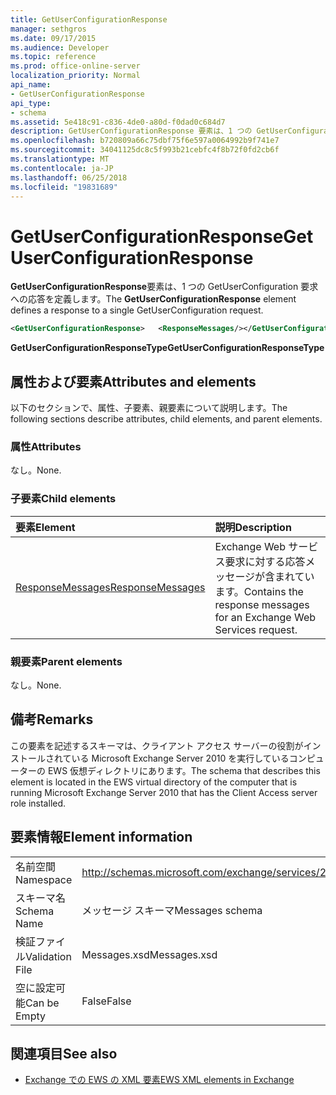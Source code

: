 ```yaml
---
title: GetUserConfigurationResponse
manager: sethgros
ms.date: 09/17/2015
ms.audience: Developer
ms.topic: reference
ms.prod: office-online-server
localization_priority: Normal
api_name:
- GetUserConfigurationResponse
api_type:
- schema
ms.assetid: 5e418c91-c836-4de0-a80d-f0dad0c684d7
description: GetUserConfigurationResponse 要素は、1 つの GetUserConfiguration 要求への応答を定義します。
ms.openlocfilehash: b720809a66c75dbf75f6e597a0064992b9f741e7
ms.sourcegitcommit: 34041125dc8c5f993b21cebfc4f8b72f0fd2cb6f
ms.translationtype: MT
ms.contentlocale: ja-JP
ms.lasthandoff: 06/25/2018
ms.locfileid: "19831689"
---
```

# <a name="getuserconfigurationresponse"></a><span data-ttu-id="3671c-103">GetUserConfigurationResponse</span><span class="sxs-lookup"><span data-stu-id="3671c-103">GetUserConfigurationResponse</span></span>

<span data-ttu-id="3671c-104">**GetUserConfigurationResponse**要素は、1 つの GetUserConfiguration 要求への応答を定義します。</span><span class="sxs-lookup"><span data-stu-id="3671c-104">The **GetUserConfigurationResponse** element defines a response to a single GetUserConfiguration request.</span></span> 
  
```xml
<GetUserConfigurationResponse>   <ResponseMessages/></GetUserConfigurationResponse>
```

 <span data-ttu-id="3671c-105">**GetUserConfigurationResponseType**</span><span class="sxs-lookup"><span data-stu-id="3671c-105">**GetUserConfigurationResponseType**</span></span>
## <a name="attributes-and-elements"></a><span data-ttu-id="3671c-106">属性および要素</span><span class="sxs-lookup"><span data-stu-id="3671c-106">Attributes and elements</span></span>

<span data-ttu-id="3671c-107">以下のセクションで、属性、子要素、親要素について説明します。</span><span class="sxs-lookup"><span data-stu-id="3671c-107">The following sections describe attributes, child elements, and parent elements.</span></span>
  
### <a name="attributes"></a><span data-ttu-id="3671c-108">属性</span><span class="sxs-lookup"><span data-stu-id="3671c-108">Attributes</span></span>

<span data-ttu-id="3671c-109">なし。</span><span class="sxs-lookup"><span data-stu-id="3671c-109">None.</span></span>
  
### <a name="child-elements"></a><span data-ttu-id="3671c-110">子要素</span><span class="sxs-lookup"><span data-stu-id="3671c-110">Child elements</span></span>

|<span data-ttu-id="3671c-111">**要素**</span><span class="sxs-lookup"><span data-stu-id="3671c-111">**Element**</span></span>|<span data-ttu-id="3671c-112">**説明**</span><span class="sxs-lookup"><span data-stu-id="3671c-112">**Description**</span></span>|
|:-----|:-----|
|[<span data-ttu-id="3671c-113">ResponseMessages</span><span class="sxs-lookup"><span data-stu-id="3671c-113">ResponseMessages</span></span>](responsemessages.md) <br/> |<span data-ttu-id="3671c-114">Exchange Web サービス要求に対する応答メッセージが含まれています。</span><span class="sxs-lookup"><span data-stu-id="3671c-114">Contains the response messages for an Exchange Web Services request.</span></span>  <br/> |
   
### <a name="parent-elements"></a><span data-ttu-id="3671c-115">親要素</span><span class="sxs-lookup"><span data-stu-id="3671c-115">Parent elements</span></span>

<span data-ttu-id="3671c-116">なし。</span><span class="sxs-lookup"><span data-stu-id="3671c-116">None.</span></span>
  
## <a name="remarks"></a><span data-ttu-id="3671c-117">備考</span><span class="sxs-lookup"><span data-stu-id="3671c-117">Remarks</span></span>

<span data-ttu-id="3671c-118">この要素を記述するスキーマは、クライアント アクセス サーバーの役割がインストールされている Microsoft Exchange Server 2010 を実行しているコンピューターの EWS 仮想ディレクトリにあります。</span><span class="sxs-lookup"><span data-stu-id="3671c-118">The schema that describes this element is located in the EWS virtual directory of the computer that is running Microsoft Exchange Server 2010 that has the Client Access server role installed.</span></span>
  
## <a name="element-information"></a><span data-ttu-id="3671c-119">要素情報</span><span class="sxs-lookup"><span data-stu-id="3671c-119">Element information</span></span>

|||
|:-----|:-----|
|<span data-ttu-id="3671c-120">名前空間</span><span class="sxs-lookup"><span data-stu-id="3671c-120">Namespace</span></span>  <br/> |http://schemas.microsoft.com/exchange/services/2006/messages  <br/> |
|<span data-ttu-id="3671c-121">スキーマ名</span><span class="sxs-lookup"><span data-stu-id="3671c-121">Schema Name</span></span>  <br/> |<span data-ttu-id="3671c-122">メッセージ スキーマ</span><span class="sxs-lookup"><span data-stu-id="3671c-122">Messages schema</span></span>  <br/> |
|<span data-ttu-id="3671c-123">検証ファイル</span><span class="sxs-lookup"><span data-stu-id="3671c-123">Validation File</span></span>  <br/> |<span data-ttu-id="3671c-124">Messages.xsd</span><span class="sxs-lookup"><span data-stu-id="3671c-124">Messages.xsd</span></span>  <br/> |
|<span data-ttu-id="3671c-125">空に設定可能</span><span class="sxs-lookup"><span data-stu-id="3671c-125">Can be Empty</span></span>  <br/> |<span data-ttu-id="3671c-126">False</span><span class="sxs-lookup"><span data-stu-id="3671c-126">False</span></span>  <br/> |
   
## <a name="see-also"></a><span data-ttu-id="3671c-127">関連項目</span><span class="sxs-lookup"><span data-stu-id="3671c-127">See also</span></span>



- [<span data-ttu-id="3671c-128">Exchange での EWS の XML 要素</span><span class="sxs-lookup"><span data-stu-id="3671c-128">EWS XML elements in Exchange</span></span>](ews-xml-elements-in-exchange.md)

